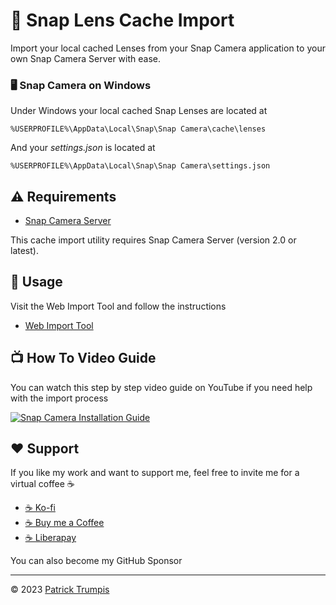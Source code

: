 # 👻 Snap Lens Cache Import
Import your local cached Lenses from your Snap Camera application to your own Snap Camera Server with ease.

### 🖥️ Snap Camera on Windows
Under Windows your local cached Snap Lenses are located at
```
%USERPROFILE%\AppData\Local\Snap\Snap Camera\cache\lenses
```

And your *settings.json* is located at
```
%USERPROFILE%\AppData\Local\Snap\Snap Camera\settings.json
```

## ⚠️ Requirements
- [Snap Camera Server](https://github.com/ptrumpis/snap-camera-server)

This cache import utility requires Snap Camera Server (version 2.0 or latest).

## 🚀 Usage
Visit the Web Import Tool and follow the instructions
- [Web Import Tool](https://ptrumpis.github.io/snap-lens-cache-import/)

## 📺 How To Video Guide
You can watch this step by step video guide on YouTube if you need help with the import process

[![Snap Camera Installation Guide](https://img.youtube.com/vi/alo49et3QxY/0.jpg)](https://www.youtube.com/watch?v=alo49et3QxY)

## ❤️ Support
If you like my work and want to support me, feel free to invite me for a virtual coffee ☕

- [☕ Ko-fi](https://ko-fi.com/ptrumpis)
- [☕ Buy me a Coffee](https://www.buymeacoffee.com/ptrumpis)
- [☕ Liberapay](https://liberapay.com/ptrumpis/)

You can also become my GitHub Sponsor

---

© 2023 [Patrick Trumpis](https://github.com/ptrumpis)

